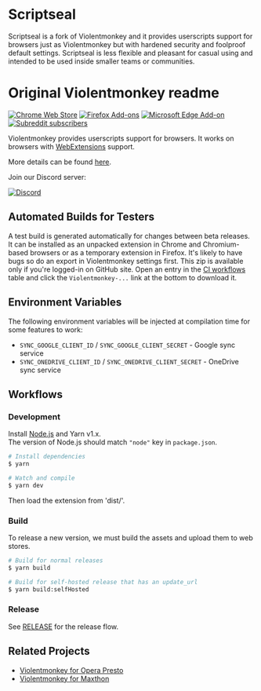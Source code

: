 # Scriptseal

Scriptseal is a fork of Violentmonkey and it provides userscripts support for browsers just as Violentmonkey but with hardened security and foolproof default settings. Scriptseal is less flexible and pleasant for casual using and intended to be used inside smaller teams or communities.

# Original Violentmonkey readme

[![Chrome Web Store](https://img.shields.io/chrome-web-store/v/jinjaccalgkegednnccohejagnlnfdag.svg)](https://chrome.google.com/webstore/detail/violentmonkey/jinjaccalgkegednnccohejagnlnfdag)
[![Firefox Add-ons](https://img.shields.io/amo/v/violentmonkey.svg)](https://addons.mozilla.org/firefox/addon/violentmonkey)
[![Microsoft Edge Add-on](https://img.shields.io/badge/dynamic/json?label=microsoft%20edge%20add-on&query=%24.version&url=https%3A%2F%2Fmicrosoftedge.microsoft.com%2Faddons%2Fgetproductdetailsbycrxid%2Feeagobfjdenkkddmbclomhiblgggliao)](https://microsoftedge.microsoft.com/addons/detail/eeagobfjdenkkddmbclomhiblgggliao)
[![Subreddit subscribers](https://img.shields.io/reddit/subreddit-subscribers/ViolentMonkey)](https://www.reddit.com/r/ViolentMonkey/)

Violentmonkey provides userscripts support for browsers.
It works on browsers with [WebExtensions](https://developer.mozilla.org/en-US/Add-ons/WebExtensions) support.

More details can be found [here](https://violentmonkey.github.io/).

Join our Discord server:

[![Discord](https://img.shields.io/discord/995346102003965952?label=discord&logo=discord&logoColor=white&style=for-the-badge)](https://discord.gg/XHtUNSm6Xc)

## Automated Builds for Testers

A test build is generated automatically for changes between beta releases. It can be installed as an unpacked extension in Chrome and Chromium-based browsers or as a temporary extension in Firefox. It's likely to have bugs so do an export in Violentmonkey settings first. This zip is available only if you're logged-in on GitHub site. Open an entry in the [CI workflows](https://github.com/violentmonkey/violentmonkey/actions/workflows/ci.yml) table and click the `Violentmonkey-...` link at the bottom to download it.

## Environment Variables

The following environment variables will be injected at compilation time for some features to work:

- `SYNC_GOOGLE_CLIENT_ID` / `SYNC_GOOGLE_CLIENT_SECRET` - Google sync service
- `SYNC_ONEDRIVE_CLIENT_ID` / `SYNC_ONEDRIVE_CLIENT_SECRET` - OneDrive sync service

## Workflows

### Development

Install [Node.js](https://nodejs.org/) and Yarn v1.x.  
The version of Node.js should match `"node"` key in `package.json`.

``` sh
# Install dependencies
$ yarn

# Watch and compile
$ yarn dev
```

Then load the extension from 'dist/'.

### Build

To release a new version, we must build the assets and upload them to web stores.

``` sh
# Build for normal releases
$ yarn build

# Build for self-hosted release that has an update_url
$ yarn build:selfHosted
```

### Release

See [RELEASE](RELEASE.md) for the release flow.

## Related Projects

- [Violentmonkey for Opera Presto](https://github.com/violentmonkey/violentmonkey-oex)
- [Violentmonkey for Maxthon](https://github.com/violentmonkey/violentmonkey-mx)
